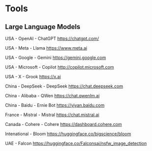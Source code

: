 # Tools

## Large Language Models

USA - OpenAI - ChatGPT
https://chatgpt.com/

USA - Meta - Llama
https://www.meta.ai

USA - Google - Gemini
https://gemini.google.com

USA - Microsoft - Copilot
http://copilot.microsoft.com

USA - X - Grook
https://x.ai

China - DeepSeek - DeepSeek
https://chat.deepseek.com

China - Alibaba - QWen
https://chat.qwenlm.ai

China - Baidu - Ernie Bot
https://yiyan.baidu.com

France - Mistral - Mistral
https://chat.mistral.ai

Canada - Cohere - Cohere
https://dashboard.cohere.com

Intenational - Bloom
https://huggingface.co/bigscience/bloom

UAE - Falcon
https://huggingface.co/Falconsai/nsfw_image_detection
